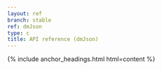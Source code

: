 ```yaml
---
layout: ref
branch: stable
ref: dmJson
type: c
title: API reference (dmJson)
---
```

{% include anchor_headings.html html=content %}